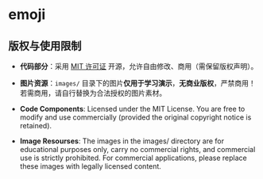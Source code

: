 # emoji

## 版权与使用限制  

- **代码部分**：采用 [MIT 许可证](LICENSE) 开源，允许自由修改、商用（需保留版权声明）。  
- **图片资源**：`images/` 目录下的图片**仅用于学习演示**，**无商业版权**，严禁商用！  
  若需商用，请自行替换为合法授权的图片素材。

- **Code Components**: Licensed under the MIT License. You are free to modify and use 
commercially (provided the original copyright notice is retained).
- **Image Resourses**: The images in the images/ directory are for educational purposes only, 
carry no commercial rights, and commercial use is strictly prohibited.
For commercial applications, please replace these images with legally licensed content.
